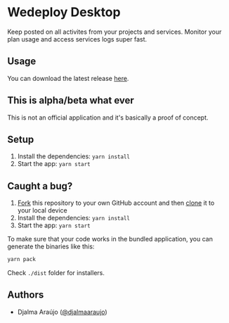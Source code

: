 # Wedeploy Desktop

Keep posted on all activites from your projects and services. Monitor your plan usage and access services logs super fast.

## Usage

You can download the latest release [here](https://github.com/djalmaaraujo/wedeploy-desktop/releases).

## This is alpha/beta what ever

This is not an official application and it's basically a proof of concept. 

## Setup

1. Install the dependencies: `yarn install`
2. Start the app: `yarn start`

## Caught a bug?

1. [Fork](https://help.github.com/articles/fork-a-repo/) this repository to your own GitHub account and then [clone](https://help.github.com/articles/cloning-a-repository/) it to your local device
2. Install the dependencies: `yarn install`
3. Start the app: `yarn start`

To make sure that your code works in the bundled application, you can generate the binaries like this:

```bash
yarn pack
```

Check `./dist` folder for installers.

## Authors

- Djalma Araújo ([@djalmaaraujo](https://twitter.com/djalmaaraujo))
